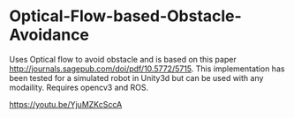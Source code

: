 # Optical-Flow-based-Obstacle-Avoidance

Uses Optical flow to avoid obstacle and is based on this paper http://journals.sagepub.com/doi/pdf/10.5772/5715. 
This implementation has been tested for a simulated robot in Unity3d but can be used with any modaility.
Requires opencv3 and ROS.

https://youtu.be/YjuMZKcSccA
